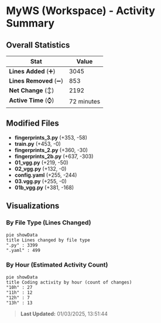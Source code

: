# MyWS (Workspace) - Activity Summary 

## Overall Statistics

| Stat                   | Value                                                             |
| ---------------------- | ----------------------------------------------------------------- |
| **Lines Added** (➕)   | 3045                                          |
| **Lines Removed** (➖) | 853                                        |
| **Net Change** (↕)    | 2192                |
| **Active Time** (⌚)   | 72 minutes |


## Modified Files
- **fingerprints_3.py** (+353, -58)
- **train.py** (+453, -0)
- **fingerprints_2.py** (+360, -30)
- **fingerprints_2b.py** (+637, -303)
- **01_vgg.py** (+219, -50)
- **02_vgg.py** (+132, -0)
- **config.yaml** (+255, -244)
- **03.vgg.py** (+255, -0)
- **01b_vgg.py** (+381, -168)

## Visualizations

### By File Type (Lines Changed)

```mermaid
pie showData
title Lines changed by file type
".py" : 3399
".yaml" : 499
```

### By Hour (Estimated Activity Count)

```mermaid
pie showData
title Coding activity by hour (count of changes)
"10h" : 27
"11h" : 12
"12h" : 7
"13h" : 13
```


> **Last Updated:** 01/03/2025, 13:51:44